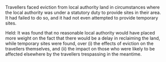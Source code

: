 Travellers faced eviction from local authority land in circumstances where the local authority was under a statutory duty to provide sites in their area. It had failed to do so, and it had not even attempted to provide temporary sites.

Held: It was found that no reasonable local authority would have placed more weight on the fact that there would be a delay in reclaiming the land, while temporary sites were found, over 
(i) the effects of eviction on the travellers themselves, and 
(ii) the impact on those who were likely to be affected elsewhere by the travellers trespassing in the meantime.